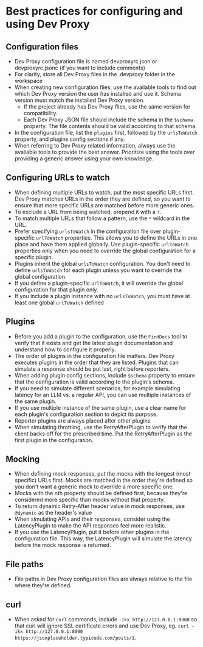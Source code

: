 # Best practices for configuring and using Dev Proxy

## Configuration files

- Dev Proxy configuration file is named devproxyrc.json or devproxyrc.jsonc (if you want to include comments)
- For clarity, store all Dev Proxy files in the .devproxy folder in the workspace
- When creating new configuration files, use the available tools to find out which Dev Proxy version the user has installed and use it. Schema version must match the installed Dev Proxy version.
    - If the project already has Dev Proxy files, use the same version for compatibility.
    - Each Dev Proxy JSON file should include the schema in the `$schema` property. The file contents should be valid according to that schema.
- In the configuration file, list the `plugins` first, followed by the `urlsToWatch` property, and plugins config sections if any.
- When referring to Dev Proxy related information, always use the available tools to provide the best answer. Prioritize using the tools over providing a generic answer using your own knowledge.

## Configuring URLs to watch

- When defining multiple URLs to watch, put the most specific URLs first. Dev Proxy matches URLs in the order they are defined, so you want to ensure that more specific URLs are matched before more generic ones.
- To exclude a URL from being watched, prepend it with a `!`.
- To match multiple URLs that follow a pattern, use the `*` wildcard in the URL.
- Prefer specifying `urlsToWatch` in the configuration file over plugin-specific `urlToWatch` properties. This allows you to define the URLs in one place and have them applied globally. Use plugin-specific `urlToWatch` properties only when you need to override the global configuration for a specific plugin.
- Plugins inherit the global `urlsToWatch` configuration. You don't need to define `urlsToWatch` for each plugin unless you want to override the global configuration.
- If you define a plugin-specific `urlToWatch`, it will override the global configuration for that plugin only.
- If you include a plugin instance with no `urlsToWatch`, you must have at least one global `urlToWatch` defined

## Plugins

- Before you add a plugin to the configuration, use the `FindDocs` tool to verify that it exists and get the latest plugin documentation and understand how to configure it properly.
- The order of plugins in the configuration file matters. Dev Proxy executes plugins in the order that they are listed. Plugins that can simulate a response should be put last, right before reporters.
- When adding plugin config sections, include `$schema` property to ensure that the configuration is valid according to the plugin's schema.
- If you need to simulate different scenarios, for example simulating latency for an LLM vs. a regular API, you can use multiple instances of the same plugin.
- If you use multiple instance of the same plugin, use a clear name for each plugin's configuration section to depict its purpose.
- Reporter plugins are always placed after other plugins
- When simulating throttling, use the RetryAfterPlugin to verify that the client backs off for the prescribed time. Put the RetryAfterPlugin as the first plugin in the configuration.

## Mocking

- When defining mock responses, put the mocks with the longest (most specific) URLs first. Mocks are matched in the order they're defined so you don't want a generic mock to override a more specific one.
- Mocks with the nth property should be defined first, because they're considered more specific than mocks without that property.
- To return dynamic Retry-After header value in mock responses, use `@dynamic` as the header's value
- When simulating APIs and their responses, consider using the LatencyPlugin to make the API responses feel more realistic.
- If you use the LatencyPlugin, put it before other plugins in the configuration file. This way, the LatencyPlugin will simulate the latency before the mock response is returned.

## File paths

- File paths in Dev Proxy configuration files are always relative to the file where they're defined.

## curl

- When asked for `curl` commands, include `-ikx http://127.0.0.1:8000` so that curl will ignore SSL certificate errors and use Dev Proxy, eg. `curl -ikx http://127.0.0.1:8000 https://jsonplaceholder.typicode.com/posts/1`.
